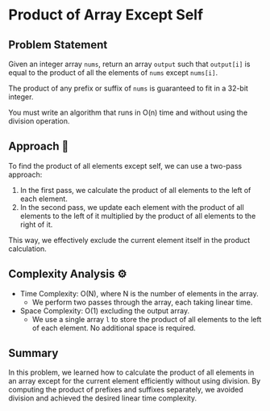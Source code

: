 # Product of Array Except Self

## Problem Statement

Given an integer array `nums`, return an array `output` such that `output[i]` is equal to the product of all the elements of `nums` except `nums[i]`.

The product of any prefix or suffix of `nums` is guaranteed to fit in a 32-bit integer.

You must write an algorithm that runs in O(n) time and without using the division operation.

## Approach 🌟

To find the product of all elements except self, we can use a two-pass approach:

1. In the first pass, we calculate the product of all elements to the left of each element.
2. In the second pass, we update each element with the product of all elements to the left of it multiplied by the product of all elements to the right of it.

This way, we effectively exclude the current element itself in the product calculation.

## Complexity Analysis ⚙️

- Time Complexity: O(N), where N is the number of elements in the array.
  - We perform two passes through the array, each taking linear time.
- Space Complexity: O(1) excluding the output array.
  - We use a single array `l` to store the product of all elements to the left of each element. No additional space is required.

## Summary

In this problem, we learned how to calculate the product of all elements in an array except for the current element efficiently without using division. By computing the product of prefixes and suffixes separately, we avoided division and achieved the desired linear time complexity.
